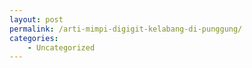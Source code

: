 ```yaml
---
layout: post
permalink: /arti-mimpi-digigit-kelabang-di-punggung/
categories:
    - Uncategorized
---
```


